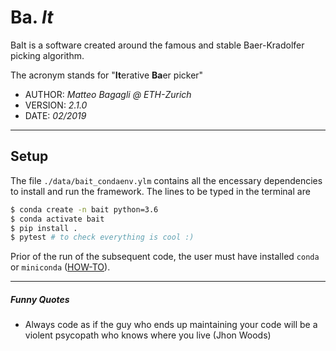 # **Ba.** _It_
BaIt is a software created around the famous and stable Baer-Kradolfer picking algorithm.


The acronym stands for "**It**erative **Ba**er picker"

*  AUTHOR: _Matteo Bagagli @ ETH-Zurich_
* VERSION: _2.1.0_
*    DATE: _02/2019_

----------

## Setup
The file `./data/bait_condaenv.ylm` contains all the encessary dependencies to install and run the framework. The lines to be typed in the terminal are

```bash
$ conda create -n bait python=3.6
$ conda activate bait
$ pip install .
$ pytest # to check everything is cool :)
```

Prior of the run of the subsequent code, the user must have installed `conda` or `miniconda` ([HOW-TO](https://conda.io/docs/user-guide/install/index.html)).

----------

##### Funny Quotes
- Always code as if the guy who ends up maintaining your code will be a violent psycopath who knows where you live (Jhon Woods)
